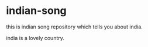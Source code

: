 # indian-song


this is indian song repository which tells you about india.  

india is a lovely country.
